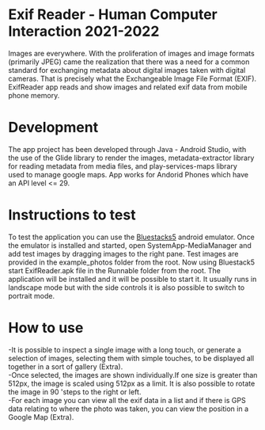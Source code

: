 # Exif Reader - Human Computer Interaction 2021-2022

Images are everywhere. With the proliferation of images and image formats (primarily JPEG) came the realization that there was a need for a common standard for exchanging metadata about digital images taken with digital cameras. That is precisely what the Exchangeable Image File Format (EXIF). ExifReader app reads and show images and related exif data from mobile phone memory. 

# Development 

The app project has been developed through Java - Android Studio, with the use of the Glide library 
to render the images, metadata-extractor library for reading metadata from media files, and play-services-maps library  
used to manage google maps. App works for Andorid Phones which have an API level &lt;= 29. 

# Instructions to test

To test the application you can use the [Bluestacks5](https://www.bluestacks.com/it/bluestacks-5.html?utm_source=Google&utm_medium=CPC&utm_campaign=aw-ded-it-bluestacks5-brand&gclid=Cj0KCQjwgYSTBhDKARIsAB8Kukv6lIO4Esdp5ZpGA3nBb2DJ2SCUnL7L5R9tGbmQgvDjeF3x3Fuma88aAuO9EALw_wcB) android emulator. Once the emulator is installed and started, open SystemApp-MediaManager and add test images by dragging images to the right pane. Test images are provided in the example_photos folder from the root. Now using Bluestack5 start ExifReader.apk file in the Runnable folder from the root. The application will be installed and it will be possible to start it. It usually runs in landscape mode but with the side controls it is also possible to switch to portrait mode.

# How to use 

-It is possible to inspect a single image with a long touch, or generate a selection of images, selecting them with simple touches, to be displayed all together in a sort of gallery (Extra).<br>
-Once selected, the images are shown individually.If one size is greater than 512px, the image is scaled using 512px as a limit. It is also possible to rotate the image in 90 'steps to the right or left.<br>
-For each image you can view all the exif data in a list and if there is GPS data relating to where the photo was taken, you can view the position in a Google Map (Extra).<br>
